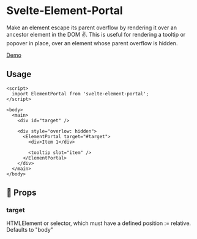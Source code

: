 # Svelte-Element-Portal

Make an element escape its parent overflow by rendering it over an ancestor element in the DOM :v:. This is useful for rendering a tooltip or popover in place, over an element whose parent overflow is hidden.

[Demo](https://svelte.dev/repl/1496bee2c5d642b0baa8158c33cc1d16?version=3.46.6)

## Usage

```svelte
<script>
  import ElementPortal from 'svelte-element-portal';
</script>

<body>
  <main>
    <div id="target" />

    <div style="overlow: hidden">
      <ElementPortal target="#target">
        <div>Item 1</div>
        
        <tooltip slot="item" />
      </ElementPortal>
    </div>
  </main>
</body>
```

## 🥢 Props

### target

HTMLElement or selector, which must have a defined position := relative. Defaults to "body"
